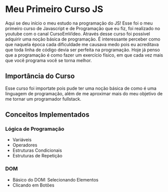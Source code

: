 # Meu Primeiro Curso JS

Aqui se deu início o meu estudo na programação do JS! Esse foi o meu primeiro curso de Javascript e de Programação que eu fiz, foi realizado no youtube com o canal CursoEmVídeo. Através desse curso foi possível adquirir uma noção básica de programação. É interessante perceber como que naquela época cada dificuldade me causava medo pois eu acreditava que toda linha de código devia ser perfeita na programação. Hoje já penso que a programação é como fazer um exercício físico, em que cada vez mais que você programa você se torna melhor.

## Importância do Curso

Esse curso foi importate pois pude ter uma noção básica de como é uma linguagem de programação, além de me aproximar mais do meu objetivo de me tornar um programador fullstack.

## Conceitos Implementados

### Lógica de Programação
* Variáveis
* Operadores
* Estruturas Condicionais
* Estruturas de Repetição

### DOM
* Básico do DOM: Selecionando Elementos
* Clicando em Botões

